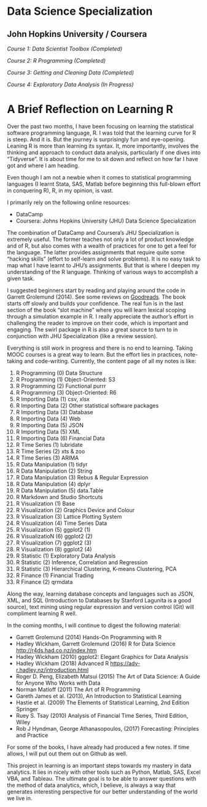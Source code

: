 # Data Science Specialization 
## John Hopkins University / Coursera

*Course 1: Data Scientist Toolbox (Completed)*

*Course 2: R Programming (Completed)*

*Course 3: Getting and Cleaning Data (Completed)*

*Course 4: Exploratory Data Analysis (In Progress)*


# A Brief Reflection on Learning R

Over the past two months, I have been focusing on learning the statistical software programming language, R. I was told that the learning curve for R is steep. And it is. But the journey is surprisingly fun and eye-opening. Leaning R is more than learning its syntax. It, more importantly, involves the thinking and approach to conduct data analysis, particularly if one dives into “Tidyverse”. It is about time for me to sit down and reflect on how far I have got and where I am heading.

Even though I am not a newbie when it comes to statistical programming languages (I learnt Stata, SAS, Matlab before beginning this full-blown effort in conquering R), R, in my opinion, is vast. 

I primarily rely on the following online resources:

* DataCamp
* Coursera: Johns Hopkins University (JHU) Data Science Specialization

The combination of DataCamp and Coursera’s JHU Specialization is extremely useful. The former teaches not only a lot of product knowledge and of R, but also comes with a wealth of practices for one to get a feel for the language. The latter provides assignments that require quite some “hacking skills” (effort to self-learn and solve problems). It is no easy task to map what I have learnt to JHU’s assignments. But that is where I deepen my understanding of the R language. Thinking of various ways to accomplish a given task. 

I suggested beginners start by reading and playing around the code in Garrett Grolemund (2014). See some reviews on [Goodreads](https://www.goodreads.com/book/show/22779823-hands-on-programming-with-r). The book starts off slowly and builds your confidence. The real fun is in the last section of the book “slot machine” where you will learn lexical scoping through a simulation example in R. I really appreciate the author’s effort in challenging the reader to improve on their code, which is important and engaging. The swirl package in R is also a great source to turn to in conjunction with JHU Specialization (like a review session). 

Everything is still work in progress and there is no end to learning. Taking MOOC courses is a great way to learn. But the effort lies in practices, note-taking and code-writing. Currently, the content page of all my notes is like:

1. R Programming (0) Data Structure
2. R Programming (1) Object-Oriented: S3
3. R Programming (2) Functional purrr
4. R Programming (3) Object-Oriented: R6
5. R Importing Data (1) csv, xlsx 
6. R Importing Data (2) Other statistical software packages
7. R Importing Data (3) Database 
8. R Importing Data (4) Web 
9. R Importing Data (5) JSON
10. R Importing Data (5) XML 
11. R Importing Data (6) Financial Data
12. R Time Series (1) lubridate
13. R Time Series (2) xts & zoo 
14. R Time Series (3) ARIMA
15. R Data Manipulation (1) tidyr 
16. R Data Manipulation (2) String
17. R Data Manipulation (3) Rebus & Regular Expression
18. R Data Manipulation (4) dplyr
19. R Data Manipulation (5) data.Table
20. R Markdown and Studio Shortcuts
21. R Visualization (1) Base 
22. R Visualization (2) Graphics Device and Colour
23. R Visualization (3) Lattice Plotting System
24. R Visualization (4) Time Series Data
25. R Visualization (5) ggplot2 (1) 
26. R VisualizatioN (6) ggplot2 (2)
27. R Visualization (7) ggplot2 (3)
28. R Visualization (8) ggplot2 (4)
29. R Statistic (1) Exploratory Data Analysis 
30. R Statistic (2) Inference, Correlation and Regression
31. R Statistic (3) Hierarchical Clustering, K-means Clustering, PCA 
32. R Finance (1) Financial Trading
33. R Finance (2) qrmdata

Along the way, learning database concepts and languages such as JSON, XML, and SQL (Introduction to Databases by Stanford Lagunita is a good source), text mining using regular expression and version control (Git) will compliment learning R well.

In the coming months, I will continue to digest the following material:

* Garrett Grolemund (2014) Hands-On Programming with R
* Hadley Wickham, Garrett Grolemund (2016) R for Data Science http://r4ds.had.co.nz/index.htm
* Hadley Wickham (2010) ggplot2: Elegant Graphics for Data Analysis 
* Hadley Wickham (2018) Advanced R https://adv-r.hadley.nz/introduction.html
* Roger D. Peng, Elizabeth Matsui (2015) The Art of Data Science: A Guide for Anyone Who Works with Data
* Norman Matloff (2011) The Art of R Programming
* Gareth James et al. (2013), An Introduction to Statistical Learning
* Hastie et al. (2009) The Elements of Statistical Learning, 2nd Edition Springer
* Ruey S. Tsay (2010) Analysis of Financial Time Series, Third Edition, Wiley
* Rob J Hyndman, George Athanasopoulos, (2017) Forecasting: Principles and Practice

For some of the books, I have already had produced a few notes. If time allows, I will put out them out on Github as well.

This project in learning is an important steps towards my mastery in data analytics. It lies in nicely with other tools such as Python, Matlab, SAS, Excel VBA, and Tableau. The ultimate goal is to be able to answer questions with the method of data analytics, which, I believe, is always a way that generates interesting perspective for our better understanding of the world we live in.
